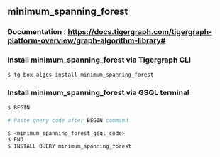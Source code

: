 ## minimum_spanning_forest
### Documentation : https://docs.tigergraph.com/tigergraph-platform-overview/graph-algorithm-library#
### Install minimum_spanning_forest via Tigergraph CLI
```bash
$ tg box algos install minimum_spanning_forest
```
### Install minimum_spanning_forest via GSQL terminal
```bash
$ BEGIN 

# Paste query code after BEGIN command

$ <minimum_spanning_forest_gsql_code>
$ END 
$ INSTALL QUERY minimum_spanning_forest
```